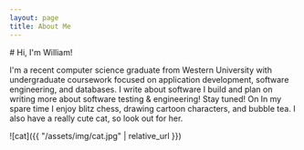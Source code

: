 ```yaml
---
layout: page
title: About Me
---
```

<link rel="stylesheet" href="https://cdnjs.cloudflare.com/ajax/libs/font-awesome/6.0.0/css/all.min.css" integrity="sha512-9usAa10IRO0HhonpyAIVpjrylPvoDwiPUiKdWk5t3PyolY1cOd4DSE0Ga+ri4AuTroPR5aQvXU9xC6qOPnzFeg==" crossorigin="anonymous" referrerpolicy="no-referrer" />
# Hi, I'm William!

I'm a recent computer science graduate from Western University with undergraduate coursework focused on application development, software engineering, and databases. I write about software I build and plan on writing more about software testing & engineering! Stay tuned!
On
In my spare time I enjoy blitz chess, drawing cartoon characters, and bubble tea. 
I also have a really cute cat, so look out for her.

![cat]({{ "/assets/img/cat.jpg" | relative_url }}) 
